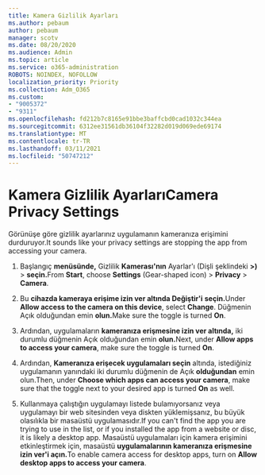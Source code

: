 ```yaml
---
title: Kamera Gizlilik Ayarları
ms.author: pebaum
author: pebaum
manager: scotv
ms.date: 08/20/2020
ms.audience: Admin
ms.topic: article
ms.service: o365-administration
ROBOTS: NOINDEX, NOFOLLOW
localization_priority: Priority
ms.collection: Adm_O365
ms.custom:
- "9005372"
- "9311"
ms.openlocfilehash: fd212b7c8165e91bbe3baffcbd0cad1032c344ea
ms.sourcegitcommit: 6312ee31561db36104f32282d019d069ede69174
ms.translationtype: MT
ms.contentlocale: tr-TR
ms.lasthandoff: 03/11/2021
ms.locfileid: "50747212"
---
```

# <a name="camera-privacy-settings"></a><span data-ttu-id="2dc72-102">Kamera Gizlilik Ayarları</span><span class="sxs-lookup"><span data-stu-id="2dc72-102">Camera Privacy Settings</span></span>

<span data-ttu-id="2dc72-103">Görünüşe göre gizlilik ayarlarınız uygulamanın kameranıza erişimini durduruyor.</span><span class="sxs-lookup"><span data-stu-id="2dc72-103">It sounds like your privacy settings are stopping the app from accessing your camera.</span></span>

1.  <span data-ttu-id="2dc72-104">Başlangıç **menüsünde,** Gizlilik **Kamerası'nın** Ayarlar'ı (Dişli şeklindeki **>)**  >  **seçin.**</span><span class="sxs-lookup"><span data-stu-id="2dc72-104">From **Start**, choose **Settings** (Gear-shaped icon) > **Privacy** > **Camera**.</span></span>

2.  <span data-ttu-id="2dc72-105">Bu **cihazda kameraya erişime izin ver altında Değiştir'i** **seçin.**</span><span class="sxs-lookup"><span data-stu-id="2dc72-105">Under **Allow access to the camera on this device**, select **Change**.</span></span> <span data-ttu-id="2dc72-106">Düğmenin Açık olduğundan emin **olun.**</span><span class="sxs-lookup"><span data-stu-id="2dc72-106">Make sure the toggle is turned **On**.</span></span>

3.  <span data-ttu-id="2dc72-107">Ardından, uygulamaların **kameranıza erişmesine izin ver altında,** iki durumlu düğmenin Açık olduğundan emin **olun.**</span><span class="sxs-lookup"><span data-stu-id="2dc72-107">Next, under **Allow apps to access your camera**, make sure the toggle is turned **On**.</span></span>

4.  <span data-ttu-id="2dc72-108">Ardından, **Kameranıza erişecek uygulamaları seçin** altında, istediğiniz uygulamanın yanındaki iki durumlu düğmenin de Açık **olduğundan** emin olun.</span><span class="sxs-lookup"><span data-stu-id="2dc72-108">Then, under **Choose which apps can access your camera**, make sure that the toggle next to your desired app is turned **On** as well.</span></span>

5.  <span data-ttu-id="2dc72-109">Kullanmaya çalıştığın uygulamayı listede bulamıyorsanız veya uygulamayı bir web sitesinden veya diskten yüklemişsanız, bu büyük olasılıkla bir masaüstü uygulamasıdır.</span><span class="sxs-lookup"><span data-stu-id="2dc72-109">If you can't find the app you are trying to use in the list, or if you installed the app from a website or disc, it is likely a desktop app.</span></span> <span data-ttu-id="2dc72-110">Masaüstü uygulamaları için kamera erişimini etkinleştirmek için, masaüstü **uygulamalarının kameranıza erişmesine izin ver'i açın.**</span><span class="sxs-lookup"><span data-stu-id="2dc72-110">To enable camera access for desktop apps, turn on **Allow desktop apps to access your camera**.</span></span>